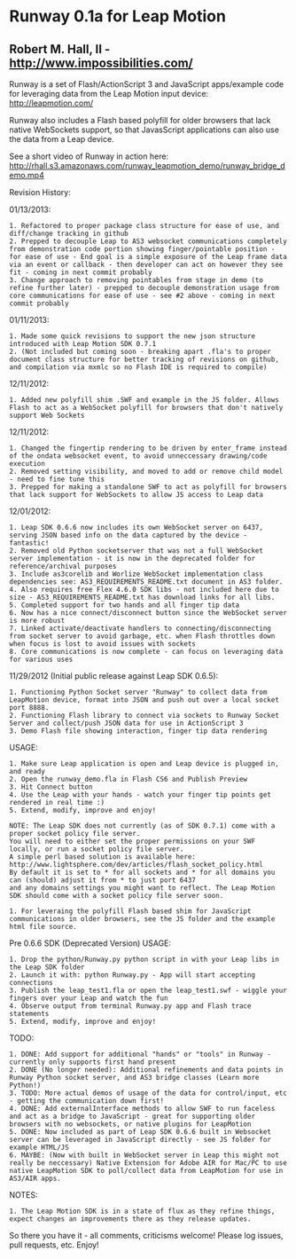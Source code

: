 Runway 0.1a for Leap Motion
===========================
Robert M. Hall, II - http://www.impossibilities.com/
----------------------------------------------------

Runway is a set of Flash/ActionScript 3 and JavaScript apps/example code for leveraging data from the Leap Motion input device: http://leapmotion.com/ 

Runway also includes a Flash based polyfill for older browsers that lack native WebSockets support, so that JavasScript applications can also use the data from a Leap device.

See a short video of Runway in action here:
http://rhall.s3.amazonaws.com/runway_leapmotion_demo/runway_bridge_demo.mp4

Revision History:

01/13/2013:

	1. Refactored to proper package class structure for ease of use, and diff/change tracking in github
	2. Prepped to decouple Leap to AS3 websocket communications completely from demonstration code portion showing finger/pointable position - for ease of use - End goal is a simple exposure of the Leap frame data via an event or callback - then developer can act on however they see fit - coming in next commit probably
	3. Change approach to removing pointables from stage in demo (to refine further later) - prepped to decouple demonstration usage from core communications for ease of use - see #2 above - coming in next commit probably

01/11/2013:

	1. Made some quick revisions to support the new json structure introduced with Leap Motion SDK 0.7.1
	2. (Not included but coming soon - breaking apart .fla's to proper document class structure for better tracking of revisions on github, and compilation via mxmlc so no Flash IDE is required to compile)
	
12/11/2012:

	1. Added new polyfill shim .SWF and example in the JS folder. Allows Flash to act as a WebSocket polyfill for browsers that don't natively support Web Sockets

12/11/2012:
	
	1. Changed the fingertip rendering to be driven by enter_frame instead of the ondata websocket event, to avoid unneccessary drawing/code execution
	2. Removed setting visibility, and moved to add or remove child model - need to fine tune this
	3. Prepped for making a standalone SWF to act as polyfill for browsers that lack support for WebSockets to allow JS access to Leap data

12/01/2012: 

	1. Leap SDK 0.6.6 now includes its own WebSocket server on 6437, serving JSON based info on the data captured by the device - fantastic!
	2. Removed old Python socketserver that was not a full WebSocket server implementation - it is now in the deprecated folder for reference/archival purposes
	3. Include as3corelib and Worlize WebSocket implementation class dependencies see: AS3_REQUIREMENTS_README.txt document in AS3 folder.
	4. Also requires free Flex 4.6.0 SDK libs - not included here due to size - AS3_REQUIREMENTS_README.txt has download links for all libs.
	5. Completed support for two hands and all finger tip data
	6. Now has a nice connect/disconnect button since the WebSocket server is more robust
	7. Linked activate/deactivate handlers to connecting/disconnecting from socket server to avoid garbage, etc. when Flash throttles down when focus is lost to avoid issues with sockets
	8. Core communications is now complete - can focus on leveraging data for various uses


11/29/2012 (Initial public release against Leap SDK 0.6.5):

	1. Functioning Python Socket server "Runway" to collect data from LeapMotion device, format into JSON and push out over a local socket port 8888.
	2. Functioning Flash library to connect via sockets to Runway Socket Server and collect/push JSON data for use in ActionScript 3
	3. Demo Flash file showing interaction, finger tip data rendering

USAGE:	

	1. Make sure Leap application is open and Leap device is plugged in, and ready
	2. Open the runway_demo.fla in Flash CS6 and Publish Preview
	3. Hit Connect button
	4. Use the Leap with your hands - watch your finger tip points get rendered in real time :) 
	5. Extend, modify, improve and enjoy!
	
	NOTE: The Leap SDK does not currently (as of SDK 0.7.1) come with a proper socket policy file server.
	You will need to either set the proper permissions on your SWF locally, or run a socket policy file server.
	A simple perl based solution is available here: http://www.lightsphere.com/dev/articles/flash_socket_policy.html
	By default it is set to * for all sockets and * for all domains you can (should) adjust it from * to just port 6437
	and any domains settings you might want to reflect. The Leap Motion SDK should come with a socket policy file server soon.

	1. For leveraing the polyfill Flash based shim for JavaScript communications in older browsers, see the JS folder and the example html file source.
	
Pre 0.6.6 SDK (Deprecated Version) USAGE:

	1. Drop the python/Runway.py python script in with your Leap libs in the Leap SDK folder
	2. Launch it with: python Runway.py - App will start accepting connections
	3. Publish the leap_test1.fla or open the leap_test1.swf - wiggle your fingers over your Leap and watch the fun
	4. Observe output from terminal Runway.py app and Flash trace statements
	5. Extend, modify, improve and enjoy!
	
TODO:

	1. DONE: Add support for additional "hands" or "tools" in Runway - currently only supports first hand present
	2. DONE (No longer needed): Additional refinements and data points in Runway Python socket server, and AS3 bridge classes (Learn more Python!)
	3. TODO: More actual demos of usage of the data for control/input, etc - getting the communication down first!
	4. DONE: Add externalInterface methods to allow SWF to run faceless and act as a bridge to JavaScript - great for supporting older browsers with no websockets, or native plugins for LeapMotion
	5. DONE: Now included as part of Leap SDK 0.6.6 built in Websocket server can be leveraged in JavaScript directly - see JS folder for example HTML/JS
	6. MAYBE: (Now with built in WebSocket server in Leap this might not really be neccessary) Native Extension for Adobe AIR for Mac/PC to use native LeapMotion SDK to poll/collect data from LeapMotion for use in AS3/AIR apps.
	
NOTES:

	1. The Leap Motion SDK is in a state of flux as they refine things, expect changes an improvements there as they release updates.
	
So there you have it - all comments, criticisms welcome! Please log issues, pull requests, etc. Enjoy!	
		
